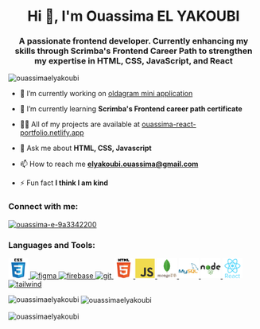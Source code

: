 <h1 align="center">Hi 👋, I'm Ouassima EL YAKOUBI</h1>
<h3 align="center">A passionate frontend developer. Currently enhancing my skills through Scrimba's Frontend Career Path to strengthen my expertise in HTML, CSS, JavaScript, and React</h3>

<p align="left"> <img src="https://komarev.com/ghpvc/?username=ouassimaelyakoubi&label=Profile%20views&color=0e75b6&style=flat" alt="ouassimaelyakoubi" /> </p>

- 🔭 I’m currently working on [oldagram mini application](https://github.com/ouassimaELYAKOUBI/oldagram-app-scrimba)

- 🌱 I’m currently learning **Scrimba's Frontend career path certificate**

- 👨‍💻 All of my projects are available at [ouassima-react-portfolio.netlify.app](ouassima-react-portfolio.netlify.app)

- 💬 Ask me about **HTML, CSS, Javascript**

- 📫 How to reach me **elyakoubi.ouassima@gmail.com**

- ⚡ Fun fact **I think I am kind**

<h3 align="left">Connect with me:</h3>
<p align="left">
<a href="https://linkedin.com/in/ouassima-e-9a3342200" target="blank"><img align="center" src="https://raw.githubusercontent.com/rahuldkjain/github-profile-readme-generator/master/src/images/icons/Social/linked-in-alt.svg" alt="ouassima-e-9a3342200" height="30" width="40" /></a>
</p>

<h3 align="left">Languages and Tools:</h3>
<p align="left"> <a href="https://www.w3schools.com/css/" target="_blank" rel="noreferrer"> <img src="https://raw.githubusercontent.com/devicons/devicon/master/icons/css3/css3-original-wordmark.svg" alt="css3" width="40" height="40"/> </a> <a href="https://www.figma.com/" target="_blank" rel="noreferrer"> <img src="https://www.vectorlogo.zone/logos/figma/figma-icon.svg" alt="figma" width="40" height="40"/> </a> <a href="https://firebase.google.com/" target="_blank" rel="noreferrer"> <img src="https://www.vectorlogo.zone/logos/firebase/firebase-icon.svg" alt="firebase" width="40" height="40"/> </a> <a href="https://git-scm.com/" target="_blank" rel="noreferrer"> <img src="https://www.vectorlogo.zone/logos/git-scm/git-scm-icon.svg" alt="git" width="40" height="40"/> </a> <a href="https://www.w3.org/html/" target="_blank" rel="noreferrer"> <img src="https://raw.githubusercontent.com/devicons/devicon/master/icons/html5/html5-original-wordmark.svg" alt="html5" width="40" height="40"/> </a> <a href="https://developer.mozilla.org/en-US/docs/Web/JavaScript" target="_blank" rel="noreferrer"> <img src="https://raw.githubusercontent.com/devicons/devicon/master/icons/javascript/javascript-original.svg" alt="javascript" width="40" height="40"/> </a> <a href="https://www.mongodb.com/" target="_blank" rel="noreferrer"> <img src="https://raw.githubusercontent.com/devicons/devicon/master/icons/mongodb/mongodb-original-wordmark.svg" alt="mongodb" width="40" height="40"/> </a> <a href="https://www.mysql.com/" target="_blank" rel="noreferrer"> <img src="https://raw.githubusercontent.com/devicons/devicon/master/icons/mysql/mysql-original-wordmark.svg" alt="mysql" width="40" height="40"/> </a> <a href="https://nodejs.org" target="_blank" rel="noreferrer"> <img src="https://raw.githubusercontent.com/devicons/devicon/master/icons/nodejs/nodejs-original-wordmark.svg" alt="nodejs" width="40" height="40"/> </a> <a href="https://reactjs.org/" target="_blank" rel="noreferrer"> <img src="https://raw.githubusercontent.com/devicons/devicon/master/icons/react/react-original-wordmark.svg" alt="react" width="40" height="40"/> </a> <a href="https://tailwindcss.com/" target="_blank" rel="noreferrer"> <img src="https://www.vectorlogo.zone/logos/tailwindcss/tailwindcss-icon.svg" alt="tailwind" width="40" height="40"/> </a> </p>

<p><img align="left" src="https://github-readme-stats.vercel.app/api/top-langs?username=ouassimaelyakoubi&show_icons=true&locale=en&layout=compact" alt="ouassimaelyakoubi" /></p>

<p>&nbsp;<img align="center" src="https://github-readme-stats.vercel.app/api?username=ouassimaelyakoubi&show_icons=true&locale=en" alt="ouassimaelyakoubi" /></p>

<p><img align="center" src="https://github-readme-streak-stats.herokuapp.com/?user=ouassimaelyakoubi&" alt="ouassimaelyakoubi" /></p>
